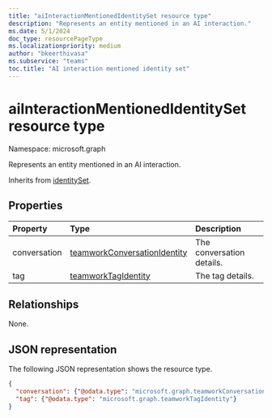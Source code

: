 ```yaml
---
title: "aiInteractionMentionedIdentitySet resource type"
description: "Represents an entity mentioned in an AI interaction."
ms.date: 5/1/2024
doc_type: resourcePageType
ms.localizationpriority: medium
author: "bkeerthivasa"
ms.subservice: "teams"
toc.title: "AI interaction mentioned identity set"
---
```


# aiInteractionMentionedIdentitySet resource type

Namespace: microsoft.graph

Represents an entity mentioned in an AI interaction.

Inherits from [identitySet](../resources/identityset.md).

## Properties

| Property   | Type | Description |
|:---------------|:--------|:----------|
| conversation | [teamworkConversationIdentity](../resources/teamworkconversationidentity.md) | The conversation details. |
| tag | [teamworkTagIdentity](../resources/teamworktagidentity.md) | The tag details. |

## Relationships

None.

## JSON representation

The following JSON representation shows the resource type.

<!--{
  "blockType": "resource",
  "optionalProperties": [],
  "baseType": "microsoft.graph.identitySet",
  "@odata.type": "microsoft.graph.aiInteractionMentionedIdentitySet"
}-->

```json
{
  "conversation": {"@odata.type": "microsoft.graph.teamworkConversationIdentity"},
  "tag": {"@odata.type": "microsoft.graph.teamworkTagIdentity"}
}
```

